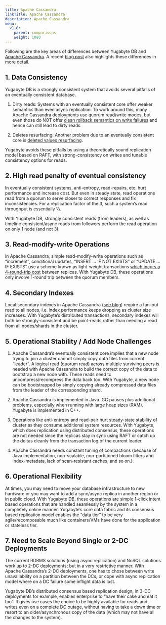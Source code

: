 ```yaml
---
title: Apache Cassandra
linkTitle: Apache Cassandra
description: Apache Cassandra
menu:
  v1.0:
    parent: comparisons
    weight: 1080
---
```


Following are the key areas of differences between Yugabyte DB and [Apache Cassandra](http://cassandra.apache.org/). A recent [blog post](https://blog.yugabyte.com/building-a-strongly-consistent-cassandra-with-better-performance-aa96b1ab51d6) also highlights these differences in more detail.

## 1. Data Consistency

Yugabyte DB is a strongly consistent system that avoids several pitfalls of an eventually consistent database.

1. Dirty reads: Systems with an eventually consistent core offer weaker semantics than even async
replication. To work around this, many Apache Cassandra deployments use quorum read/write modes, but
even those do NOT offer [clean rollback semantics on write failures](https://stackoverflow.com/questions/12156517/whats-the-difference-between-paxos-and-wr-n-in-cassandra) and hence can still lead to dirty reads.

2. Deletes resurfacing: Another problem due to an eventually consistent core is [deleted values resurfacing](https://stackoverflow.com/questions/35392430/cassandra-delete-not-working). 

Yugabyte avoids these pitfalls by using a theoretically sound replication model based on RAFT, with
strong-consistency on writes and tunable consistency options for reads.

## 2. High read penalty of eventual consistency

In eventually consistent systems, anti-entropy, read-repairs, etc. hurt performance and increase cost. But even in steady state, read operations read from a quorum to serve closer to correct responses and fix inconsistencies. For a replication factor of the 3, such a system’s read throughput is essentially ⅓.

With Yugabyte DB, strongly consistent reads (from leaders), as well as timeline consistent/async reads
from followers perform the read operation on only 1 node (and not 3).

## 3. Read-modify-write Operations

In Apache Cassandra, simple read-modify-write operations such as “increment”, conditional updates, “INSERT …  IF NOT EXISTS” or “UPDATE ... IF EXISTS” use a scheme known as light-weight transactions [which incurs a 4-round-trip cost](https://teddyma.gitbooks.io/learncassandra/content/concurrent/concurrency_control.html) between replicas. With Yugabyte DB, these operations only involve 1-round trip between the quorum members.

## 4. Secondary Indexes

Local secondary indexes in Apache Cassandra ([see blog](https://pantheon.io/blog/cassandra-scale-problem-secondary-indexes)) require a fan-out read to all nodes, i.e. index performance keeps dropping as cluster size increases. With Yugabyte’s distributed transactions, secondary indexes will both be strongly-consistent and be point-reads rather than needing a read from all nodes/shards in the cluster.

## 5. Operational Stability / Add Node Challenges

1. Apache Cassandra’s eventually consistent core implies that a new node trying to join a cluster cannot simply copy data files from current “leader”. A logical read (quorum read) across multiple surviving peers is needed with Apache Cassandra to build the correct copy of the data to bootstrap a new node with. These reads need to uncompress/recompress the data back too. With Yugabyte, a new node can be bootstrapped by simply copying already compressed data files from the leader of the corresponding shard.

2. Apache Cassandra is implemented in Java. GC pauses plus additional problems, especially when running with large heap sizes (RAM). Yugabyte is implemented in C++.

3. Operations like anti-entropy and read-pair hurt steady-state stability of cluster as they consume additional system resources. With Yugabyte, which does replication using distributed consensus, these operations are not needed since the replicas stay in sync using RAFT or catch up the deltas cleanly from the transaction log of the current leader.

4. Apache Cassandra needs constant tuning of compactions (because of Java implementation, non-scalable, non-partitioned bloom filters and index-metadata, lack of scan-resistant caches, and so on.).

## 6. Operational Flexibility 

At times, you may need to move your database infrastructure to new hardware or you may want to add a sync/async replica in another region or in public cloud. With Yugabyte DB, these operations are simple 1-click intent based operations that are handled seamlessly by the system in a completely online manner. Yugabyte’s core data fabric and its consensus based replication model enables the "data tier” to be very agile/recomposable much like containers/VMs have done for the application or stateless tier.

## 7. Need to Scale Beyond Single or 2-DC Deployments

The current RDBMS solutions (using async replication) and NoSQL solutions work up to 2-DC deployments; but in a very restrictive manner. With Apache Cassandra’s 2-DC deployments, one has to chose between write unavailability on a partition between the DCs, or cope with async replication model where on a DC failure some inflight data is lost. 

Yugabyte DB’s distributed consensus based replication design, in 3-DC deployments for example, enables enterprise to “have their cake and eat it too”. It gives use cases the choice to be highly available for reads and writes even on a complete DC outage, without having to take a down time or resort to an older/asynchronous copy of the data (which may not have all the changes to the system).
